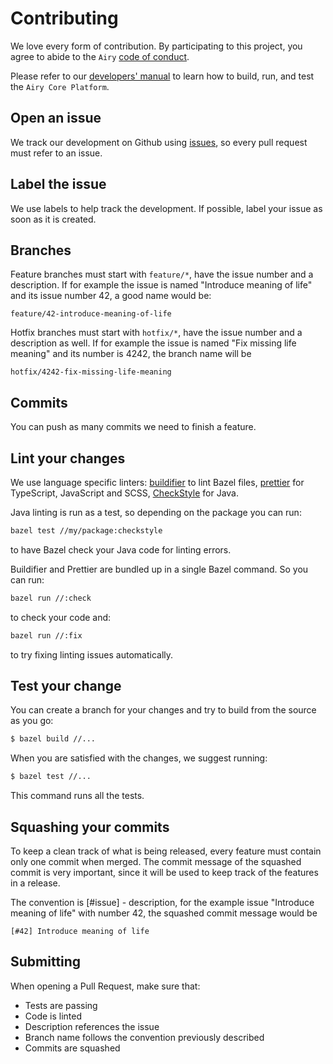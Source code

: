 # Contributing

We love every form of contribution. By participating to this project, you
agree to abide to the `Airy` [code of conduct](/code_of_conduct.md).

Please refer to our [developers' manual](/docs/docs/developers-manual.md) to
learn how to build, run, and test the `Airy Core Platform`.

## Open an issue

We track our development on Github using
[issues](https://github.com/airyhq/airy/issues), so every pull request must
refer to an issue.

## Label the issue

We use labels to help track the development. If possible, label your issue as
soon as it is created.

## Branches

Feature branches must start with `feature/*`, have the issue number and a
description.  If for example the issue is named "Introduce meaning of life" and its
issue number 42, a good name would be:

`feature/42-introduce-meaning-of-life`

Hotfix branches must start with `hotfix/*`, have the issue number and a
description as well. If for example the issue is named "Fix missing
life meaning" and its number is 4242, the branch name will be

`hotfix/4242-fix-missing-life-meaning`

## Commits

You can push as many commits we need to finish a feature.

## Lint your changes

We use language specific linters: [buildifier](https://github.com/bazelbuild/buildtools/tree/master/buildifier) to lint Bazel files, [prettier](https://prettier.io/) for TypeScript, JavaScript and SCSS, [CheckStyle](https://checkstyle.sourceforge.io/) for Java.

Java linting is run as a test, so depending on the package you can run:

```sh
bazel test //my/package:checkstyle
```

to have Bazel check your Java code for linting errors.

Buildifier and Prettier are bundled up in a single Bazel command. So you can run:

```sh
bazel run //:check
```

to check your code and:

```sh
bazel run //:fix
```

to try fixing linting issues automatically.

## Test your change

You can create a branch for your changes and try to build from the source as
you go:

```sh
$ bazel build //...
```

When you are satisfied with the changes, we suggest running:

```sh
$ bazel test //...
```

This command runs all the tests.

## Squashing your commits

To keep a clean track of what is being released, every feature must contain
only one commit when merged.  The commit message of the squashed commit is
very important, since it will be used to keep track of the features in a
release.

The convention is [#issue] - description, for the example issue "Introduce
meaning of life" with number 42, the squashed commit message would be

`[#42] Introduce meaning of life`

## Submitting

When opening a Pull Request, make sure that:

- Tests are passing
- Code is linted
- Description references the issue
- Branch name follows the convention previously described
- Commits are squashed

